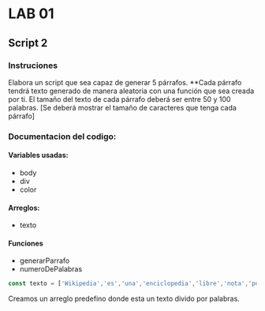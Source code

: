 # LAB 01
## Script 2

### Instruciones 
Elabora un script que sea capaz de generar 5
párrafos.
**Cada párrafo tendrá texto generado de manera
aleatoria con una función que sea creada por ti. El
tamaño del texto de cada párrafo deberá ser entre
50 y 100 palabras. [Se deberá mostrar el tamaño de
caracteres que tenga cada párrafo]

### Documentacion del codigo:

#### Variables usadas:
* body
* div 
* color

#### Arreglos:
* texto
#### Funciones 
* generarParrafo
* numeroDePalabras

```javascript
const texto = ['Wikipedia','es','una','enciclopedia','libre','nota','políglota','y','editada','de','manera','colaborativa', 'por', 'la', 'Fundación Wikimedia','una','organización','sin', 'ánimo', 'de' ,'lucro' ,'cuya' ,'financiación' , 'está','basada','en' ,'donaciones']
```
Creamos un arreglo predefino donde esta un texto divido por palabras.






